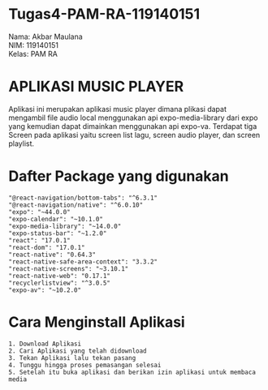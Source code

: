 # Tugas4-PAM-RA-119140151
Nama: Akbar Maulana<br>
NIM: 119140151<br>
Kelas: PAM RA
# APLIKASI MUSIC PLAYER
Aplikasi ini merupakan aplikasi music player dimana plikasi dapat mengambil file audio local menggunakan api expo-media-library dari expo yang kemudian dapat dimainkan menggunakan api expo-va. Terdapat tiga Screen pada aplikasi yaitu screen list lagu, screen audio player, dan screen playlist.
# Dafter Package yang digunakan
    "@react-navigation/bottom-tabs": "^6.3.1"
    "@react-navigation/native": "^6.0.10"
    "expo": "~44.0.0"
    "expo-calendar": "~10.1.0"
    "expo-media-library": "~14.0.0"
    "expo-status-bar": "~1.2.0"
    "react": "17.0.1"
    "react-dom": "17.0.1"
    "react-native": "0.64.3"
    "react-native-safe-area-context": "3.3.2"
    "react-native-screens": "~3.10.1"
    "react-native-web": "0.17.1"
    "recyclerlistview": "^3.0.5"
    "expo-av": "~10.2.0"
# Cara Menginstall Aplikasi
    1. Download Aplikasi
    2. Cari Aplikasi yang telah didownload
    3. Tekan Aplikasi lalu tekan pasang
    4. Tunggu hingga proses pemasangan selesai
    5. Setelah itu buka aplikasi dan berikan izin aplikasi untuk membaca media
